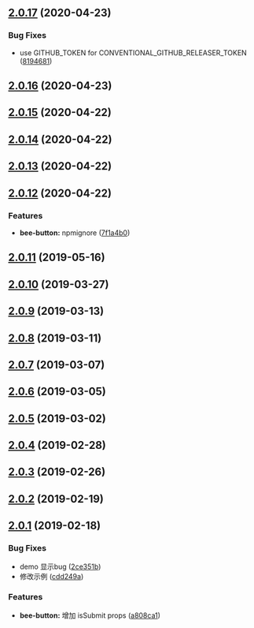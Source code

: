 ## [2.0.17](https://github.com/tinper-bee/button/compare/v2.0.16...v2.0.17) (2020-04-23)


### Bug Fixes

* use GITHUB_TOKEN for CONVENTIONAL_GITHUB_RELEASER_TOKEN ([8194681](https://github.com/tinper-bee/button/commit/81946812f4e1e570cd0688d92a54f51e26515152))



## [2.0.16](https://github.com/tinper-bee/button/compare/v2.0.15...v2.0.16) (2020-04-23)



## [2.0.15](https://github.com/tinper-bee/button/compare/v2.0.14...v2.0.15) (2020-04-22)



## [2.0.14](https://github.com/tinper-bee/button/compare/v2.0.12...v2.0.14) (2020-04-22)



## [2.0.13](https://github.com/tinper-bee/button/compare/v2.0.12...v2.0.13) (2020-04-22)



<a name="2.0.12"></a>
## [2.0.12](https://github.com/tinper-bee/button/compare/v2.0.11...v2.0.12) (2020-04-22)


### Features

* **bee-button:** npmignore ([7f1a4b0](https://github.com/tinper-bee/button/commit/7f1a4b0))



<a name="2.0.11"></a>
## [2.0.11](https://github.com/tinper-bee/button/compare/v2.0.10...v2.0.11) (2019-05-16)



<a name="2.0.10"></a>
## [2.0.10](https://github.com/tinper-bee/button/compare/v2.0.9...v2.0.10) (2019-03-27)



<a name="2.0.9"></a>
## [2.0.9](https://github.com/tinper-bee/button/compare/v2.0.8...v2.0.9) (2019-03-13)



<a name="2.0.8"></a>
## [2.0.8](https://github.com/tinper-bee/button/compare/v2.0.7...v2.0.8) (2019-03-11)



<a name="2.0.7"></a>
## [2.0.7](https://github.com/tinper-bee/button/compare/v2.0.6...v2.0.7) (2019-03-07)



<a name="2.0.6"></a>
## [2.0.6](https://github.com/tinper-bee/button/compare/v2.0.5...v2.0.6) (2019-03-05)



<a name="2.0.5"></a>
## [2.0.5](https://github.com/tinper-bee/button/compare/v2.0.4...v2.0.5) (2019-03-02)



<a name="2.0.4"></a>
## [2.0.4](https://github.com/tinper-bee/button/compare/v2.0.3...v2.0.4) (2019-02-28)



<a name="2.0.3"></a>
## [2.0.3](https://github.com/tinper-bee/button/compare/v2.0.2...v2.0.3) (2019-02-26)



<a name="2.0.2"></a>
## [2.0.2](https://github.com/tinper-bee/button/compare/v2.0.1...v2.0.2) (2019-02-19)



<a name="2.0.1"></a>
## [2.0.1](https://github.com/tinper-bee/button/compare/a808ca1...v2.0.1) (2019-02-18)


### Bug Fixes

* demo 显示bug ([2ce351b](https://github.com/tinper-bee/button/commit/2ce351b))
* 修改示例 ([cdd249a](https://github.com/tinper-bee/button/commit/cdd249a))


### Features

* **bee-button:** 增加 isSubmit props ([a808ca1](https://github.com/tinper-bee/button/commit/a808ca1))



